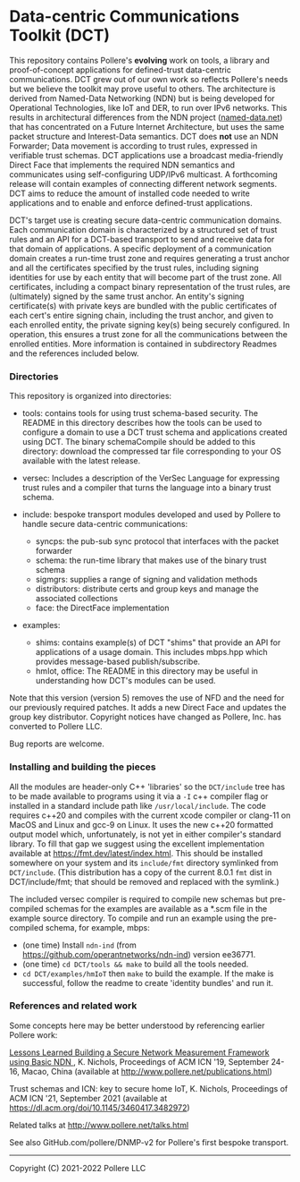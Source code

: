 # Data-centric Communications Toolkit (DCT)

This repository contains Pollere's **evolving** work on tools, a library and proof-of-concept applications for defined-trust data-centric communications. DCT grew out of our own work so reflects Pollere's needs but we believe the toolkit may prove useful to others. The architecture is derived from Named-Data Networking (NDN) but is being developed for Operational Technologies, like IoT and DER, to run over IPv6 networks. This results in architectural differences from the NDN project ([named-data.net]()) that has concentrated on a Future Internet Architecture, but uses the same packet structure and Interest-Data semantics. DCT does **not** use an NDN Forwarder; Data movement is according to trust rules, expressed in verifiable trust schemas. DCT applications use a broadcast media-friendly Direct Face that implements the required NDN semantics and communicates using self-configuring UDP/IPv6 multicast. A forthcoming release will contain examples of connecting different network segments. DCT aims to reduce the amount of installed code needed to write applications and to enable and enforce defined-trust applications.

DCT's target use is creating secure data-centric communication domains. Each communication domain is characterized by a structured set of trust rules and an API for a DCT-based transport to send and receive data for that domain of applications. A specific deployment of a communication domain creates a run-time trust zone and requires generating a trust anchor and all the certificates specified by the trust rules, including signing identities for use by each entity that will become part of the trust zone. All certificates, including a compact binary representation of the trust rules, are (ultimately) signed by the same trust anchor. An entity's signing certificate(s) with private keys are bundled with the public certificates of each cert's entire signing chain, including the trust anchor, and given to each enrolled entity, the private signing key(s) being securely configured. In operation, this ensures a trust zone for all the communications between the enrolled entities. More information is contained in subdirectory Readmes and the references included below.

### Directories

This repository is organized into directories:

- tools: contains tools for using trust schema-based security. The README in this directory describes how the tools can be used to configure a domain to use a DCT trust schema and applications created using DCT. The binary schemaCompile should be added to this directory: download the compressed tar file corresponding to your OS available with the latest release.

- versec: Includes a description of the VerSec Language for expressing trust rules and a compiler that turns the language into a binary trust schema. 

- include: bespoke transport modules developed and used by Pollere to handle secure data-centric communications:
  
  - syncps: the pub-sub sync protocol that interfaces with the packet forwarder
  - schema: the run-time library that makes use of the binary trust schema
  - sigmgrs: supplies a range of signing and validation methods
  - distributors: distribute certs and group keys and manage the associated collections
  - face: the DirectFace implementation
  
- examples:
  
  - shims: contains example(s) of DCT "shims" that provide an API for applications of a usage domain.  This includes mbps.hpp which provides message-based publish/subscribe.
  - hmIot, office:  The README in this directory may be useful in understanding how DCT's modules can be used.

Note that this version (version 5) removes the use of NFD and the need for our previously required patches. It adds a new Direct Face and updates the group key distributor. Copyright notices have changed as Pollere, Inc. has converted to Pollere LLC.

Bug reports are welcome.

### Installing and building the pieces

All the modules are header-only C++ 'libraries' so the `DCT/include` tree has to be made available to programs using it via a `-I` c++ compiler flag or installed in a standard include path like `/usr/local/include`. The code requires c++20 and compiles with the current xcode compiler or clang-11 on MacOS and Linux and gcc-9 on Linux. It uses the new c++20 formatted output model which, unfortunately, is not yet in either compiler's standard library. To fill that gap we suggest using the excellent implementation available at https://fmt.dev/latest/index.html. This should be installed somewhere on your system and its `include/fmt` directory symlinked from `DCT/include`. (This distribution has a copy of the current 8.0.1 `fmt` dist in DCT/include/fmt; that should be removed and replaced with the symlink.) 

The included versec compiler is required to compile new schemas but pre-compiled schemas for the examples are available as a \*.scm file in the example source directory. To compile and run an example using the pre-compiled schema, for example, mbps:

- (one time) Install `ndn-ind` (from  https://github.com/operantnetworks/ndn-ind) version ee36771.
- (one time) `cd DCT/tools && make` to build all the tools needed.
- `cd DCT/examples/hmIoT`  then `make` to build the example. If the make is successful, follow the readme to create 'identity bundles' and run it.

### References and related work

Some concepts here may be better understood by referencing earlier Pollere work: 

[Lessons Learned Building a Secure Network Measurement Framework using Basic NDN ](http://www.pollere.net/Pdfdocs/icn19-p20.pdf), K. Nichols, Proceedings of ACM ICN '19, September 24-16, Macao, China (available at http://www.pollere.net/publications.html)

Trust schemas and ICN: key to secure home IoT, K. Nichols, Proceedings of ACM ICN '21, September 2021 (available at https://dl.acm.org/doi/10.1145/3460417.3482972)

Related talks at http://www.pollere.net/talks.html

See also GitHub.com/pollere/DNMP-v2 for Pollere's first bespoke transport.

---

Copyright (C) 2021-2022 Pollere LLC 
